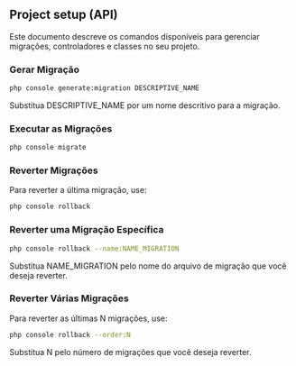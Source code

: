 ## Project setup (API)

Este documento descreve os comandos disponíveis para gerenciar migrações, controladores e classes no seu projeto.

### Gerar Migração
```bash
php console generate:migration DESCRIPTIVE_NAME
```
Substitua DESCRIPTIVE_NAME por um nome descritivo para a migração.

### Executar as Migrações
```bash
php console migrate
```

### Reverter Migrações
Para reverter a última migração, use:
```bash
php console rollback
```

### Reverter uma Migração Específica
```bash
php console rollback --name:NAME_MIGRATION
```
Substitua NAME_MIGRATION pelo nome do arquivo de migração que você deseja reverter.

### Reverter Várias Migrações
Para reverter as últimas N migrações, use:

```bash
php console rollback --order:N
```
Substitua N pelo número de migrações que você deseja reverter.